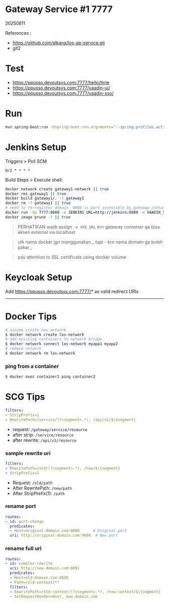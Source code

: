 # Gateway Service #1 7777
20250611


References :
- https://github.com/elkana/los-ap-service.git
- git2

# Test
- https://ppusso.devoutsys.com:7777/hello/time
- https://ppusso.devoutsys.com:7777/vaadin-ui/
- https://ppusso.devoutsys.com:7777/vaadin-sso/


# Run
```sh
mvn spring-boot:run -Dspring-boot.run.arguments="--spring.profiles.active=dev"
```

# Jenkins Setup
Triggers > Poll SCM
```
H/2 * * * *
```

Build Steps > Execute shell:
```sh
docker network create gateway1-network || true
docker rmi gateway1 || true
docker build gateway1/. -t gateway1
docker rm -f gateway1 || true
# need to re-register domain. 8080 is port accessible by gateway container. please test via curl first.
docker run -dp 7777:8080 -e JENKINS_URL=http://jenkins:8080 -e VAADIN_SSO_URL=http://vaadin-sso1:8080 -v /home/adminkc/cert-gateway/fullchain2.pem:/app/certs/certssl.pem -v /home/adminkc/cert-gateway/privkey2.pem:/app/certs/keyssl.pem -v /home/adminkc/cert-gateway/gateway-config.yaml:/app/gateway-config.yaml --name=gateway1 --network=gateway1-network gateway1
docker image prune -f || true
```

> PERHATIKAN wajib assign `-e XXX_URL` krn gateway container ga bisa akses external via localhost

> utk nama docker jgn menggunakan _ tapi - krn nama domain ga boleh pakai _

> pay attention to SSL certificate using docker volume


# Keycloak Setup
Add https://ppusso.devoutsys.com:7777/* as valid redirect URIs


---

# Docker Tips
```sh
# assume create new network
$ docker network create los-network
# add existing containers to network bridge
$ docker network connect los-network myapp1 myapp2
# remove network
$ docker network rm los-network
```

### ping from a container
```sh
$ docker exec container1 ping container2
```

# SCG Tips

```yaml
filters:
- StripPrefix=1
- RewritePath=/service/(?<segment>.*), /api/v1/$\{segment}
```
- request: `/gateway/service/resource`
- after strip: `/service/resource`
- after rewrite: `/api/v1/resource`

### sample rewrite uri
```yaml
filters:
- RewritePath=/old/(?<segment>.*), /new/$\{segment}
- StripPrefix=1
```
- Request: `/old/path`
- After RewritePath: `/new/path`
- After StripPrefix(1): `/path`

### rename port
```yaml
routes:
- id: port-change
  predicates:
  - Host=original-domain.com:8080      # Original port
  uri: http://original-domain.com:9090  # New port
```

### rename full url
```yaml
routes:
- id: complex-rewrite
  uri: http://new-domain.com:8081
  predicates:
  - Host=old-domain.com:8080
  - Path=/old-context/**
  filters:
  - RewritePath=/old-context/(?<segment>.*), /new-context/$\{segment}
  - SetRequestHeader=Host, new-domain.com
```
